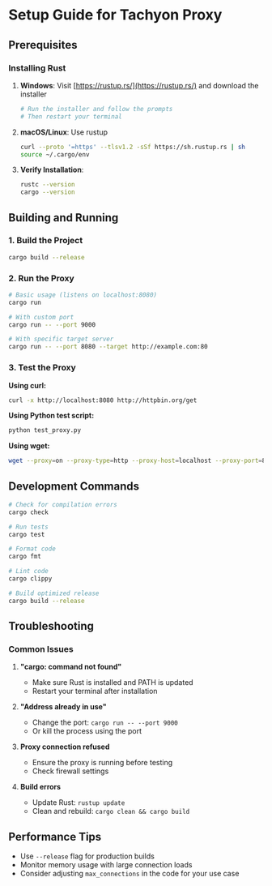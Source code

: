 # Setup Guide for Tachyon Proxy

## Prerequisites

### Installing Rust

1. **Windows**: Visit [https://rustup.rs/](https://rustup.rs/) and download the installer
   ```powershell
   # Run the installer and follow the prompts
   # Then restart your terminal
   ```

2. **macOS/Linux**: Use rustup
   ```bash
   curl --proto '=https' --tlsv1.2 -sSf https://sh.rustup.rs | sh
   source ~/.cargo/env
   ```

3. **Verify Installation**:
   ```bash
   rustc --version
   cargo --version
   ```

## Building and Running

### 1. Build the Project
```bash
cargo build --release
```

### 2. Run the Proxy
```bash
# Basic usage (listens on localhost:8080)
cargo run

# With custom port
cargo run -- --port 9000

# With specific target server
cargo run -- --port 8080 --target http://example.com:80
```

### 3. Test the Proxy

**Using curl:**
```bash
curl -x http://localhost:8080 http://httpbin.org/get
```

**Using Python test script:**
```bash
python test_proxy.py
```

**Using wget:**
```bash
wget --proxy=on --proxy-type=http --proxy-host=localhost --proxy-port=8080 http://httpbin.org/get
```

## Development Commands

```bash
# Check for compilation errors
cargo check

# Run tests
cargo test

# Format code
cargo fmt

# Lint code
cargo clippy

# Build optimized release
cargo build --release
```

## Troubleshooting

### Common Issues

1. **"cargo: command not found"**
   - Make sure Rust is installed and PATH is updated
   - Restart your terminal after installation

2. **"Address already in use"**
   - Change the port: `cargo run -- --port 9000`
   - Or kill the process using the port

3. **Proxy connection refused**
   - Ensure the proxy is running before testing
   - Check firewall settings

4. **Build errors**
   - Update Rust: `rustup update`
   - Clean and rebuild: `cargo clean && cargo build`

## Performance Tips

- Use `--release` flag for production builds
- Monitor memory usage with large connection loads
- Consider adjusting `max_connections` in the code for your use case 